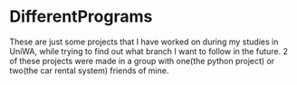# DifferentPrograms

These are just some projects that I have worked on during my studies in UniWA, while trying to find out what branch I want to follow in the future. 2 of these projects were made in a group with one(the python project) or two(the car rental system) friends of mine.
